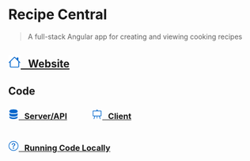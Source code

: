 # Recipe Central
> A full-stack Angular app for creating and viewing cooking recipes

## <a href="https://web-ii-ryayoung.herokuapp.com"><img src="https://github.com/ryayoung/icons/blob/main/svg/house.blue.svg" height="25"/> &nbsp; Website</a>

## Code

### <a href="https://github.com/ryayoung/recipe-central/tree/main/server"><img src="https://github.com/ryayoung/icons/blob/main/svg/server.blue.svg" height="21"/> &nbsp; Server/API</a> &nbsp;&nbsp;&nbsp;&nbsp;&nbsp;&nbsp;&nbsp;&nbsp;&nbsp;&nbsp;&nbsp;&nbsp;<a href="https://github.com/ryayoung/recipe-central/tree/main/client"><img src="https://github.com/ryayoung/icons/blob/main/svg/easel.blue.svg" height="21"/> &nbsp; Client</a>

#

### <a href="https://github.com/ryayoung/recipe-central/blob/main/CONTAINER_INSTRUCTIONS.md"><img src="https://github.com/ryayoung/icons/blob/main/svg/question.circle.blue.svg" height="21"/> &nbsp; Running Code Locally</a>
